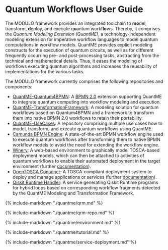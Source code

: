 # Quantum Workflows User Guide

The MODULO framework provides an integrated toolchain to **mo**del, transform, **d**eploy, and execute q**u**antum workf**lo**ws.
Thereby, it comprises the *Quantum Modeling Extension (QuantME)*, a technology-independent modeling extension for imperative workflow languages to model quantum computations in workflow models.
QuantME provides explicit modeling constructs for the execution of quantum circuits, as well as for different frequently occurring pre- and post-processing tasks, abstracting from the technical and mathematical details.
Thus, it eases the modeling of workflows executing quantum algorithms and increases the reusability of implementations for the various tasks.

The MODULO framework currently comprises the following repositories and components:

* [QuantME-Quantum4BPMN](https://github.com/UST-QuAntiL/QuantME-Quantum4BPMN): A [BPMN 2.0](https://www.omg.org/spec/BPMN/2.0/PDF) extension supporting QuantME to integrate quantum computing into workflow modeling and execution.
* [QuantME-TransformationFramework](https://github.com/UST-QuAntiL/QuantME-TransformationFramework): A modeling solution for quantum workflows based on Quantum4BPMN and a framework to transform them into native BPMN 2.0 workflows to retain their portability.
* [QuantME-UseCases](https://github.com/UST-QuAntiL/QuantME-UseCases): A repository comprising multiple use cases how to model, transform, and execute quantum workflows using QuantME.
* [Camunda BPMN Engine](https://camunda.com/products/camunda-platform/bpmn-engine/): A state-of-the-art BPMN workflow engine used to execute quantum workflows after transforming them to native BPMN workflow models to avoid the need for extending the workflow engine.
* [Winery](https://github.com/OpenTOSCA/winery): A web-based environment to graphically model TOSCA-based deployment models, which can then be attached to activities of quantum workflows to enable their automated deployment in the target environment (further [documentation](https://www.opentosca.org/)).
* [OpenTOSCA Container](https://github.com/OpenTOSCA/container): A TOSCA-compliant deployment system to deploy and manage applications or services (further [documentation](https://www.opentosca.org/)).
* [Qiskit Runtime Handler](https://github.com/UST-QuAntiL/qiskit-runtime-handler): A service generating Qiskit Runtime programs for hybrid loops based on corresponding workflow fragments detected by the QuantME Modeling and Transformation Framework.

{%
   include-markdown "./quantme/qrm.md"
%}

{%
   include-markdown "./quantme/qrm-repo.md"
%}

{%
   include-markdown "./quantme/environment.md"
%}

{%
   include-markdown "./quantme/tutorial.md"
%}

{%
   include-markdown "./quantme/service-deployment.md"
%}